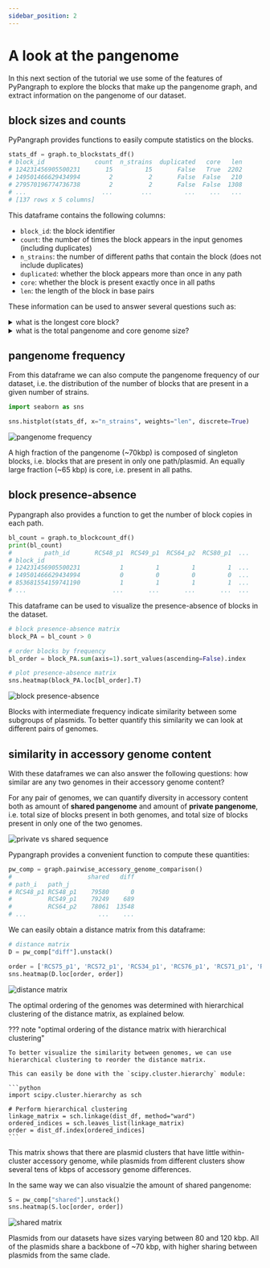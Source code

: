 ```yaml
---
sidebar_position: 2
---
```


# A look at the pangenome

In this next section of the tutorial we use some of the features of PyPangraph to explore the blocks that make up the pangenome graph, and extract information on the pangenome of our dataset.

## block sizes and counts

PyPangraph provides functions to easily compute statistics on the blocks.

```python
stats_df = graph.to_blockstats_df()
# block_id              count  n_strains  duplicated   core   len                                
# 124231456905500231       15         15       False   True  2202
# 149501466629434994        2          2       False  False   210
# 279570196774736738        2          2       False  False  1308
# ...                     ...        ...         ...    ...   ...
# [137 rows x 5 columns]
```

This dataframe contains the following columns:

- `block_id`: the block identifier
- `count`: the number of times the block appears in the input genomes (including duplicates)
- `n_strains`: the number of different paths that contain the block (does not include duplicates)
- `duplicated`: whether the block appears more than once in any path
- `core`: whether the block is present exactly once in all paths
- `len`: the length of the block in base pairs

These information can be used to answer several questions such as:

<details>
    <summary>what is the longest core block?</summary>

    The block with the highest copy number can be retrieved with:

    ```python
    stats_df[stats_df.core].sort_values("len", ascending=False).head(1)
    # block_id             count  n_strains  duplicated  core  len
    # 5109347125394127434     15         15       False  True  9041
    ```

    This block occurs 30 times in 15 paths. Its nucleotide sequence is given by:

    ```python
    block = graph.blocks[5109347125394127434]
    print(block.consensus())
    # ACGCCAGCATCCGCATCATTAAACGGAGGCATGCCTGTTTCCGA...
    ```

    A [nucleotide blast](https://blast.ncbi.nlm.nih.gov/Blast.cgi) search of this sequence shows that it contains several genes involved in plasmid conjugation.
</details>


<details>
    <summary>what is the total pangenome and core genome size?</summary>

    The total pangenome size is the sum of the lengths of all blocks:

    ```python
    stats_df["len"].sum()
    # 206'535 bp
    ```

    The core genome size is the sum of the lengths of all core blocks:

    ```python
    stats_df[stats_df.core]["len"].sum()
    # 64'989 bp
    ```
    
</details>


## pangenome frequency

From this dataframe we can also compute the pangenome frequency of our dataset, i.e. the distribution of the number of blocks that are present in a given number of strains.

```python
import seaborn as sns

sns.histplot(stats_df, x="n_strains", weights="len", discrete=True)
```

![pangenome frequency](../assets/pp_t2_pangenome_freq.png)

A high fraction of the pangenome (~70kbp) is composed of singleton blocks, i.e. blocks that are present in only one path/plasmid. An equally large fraction (~65 kbp) is core, i.e. present in all paths.

## block presence-absence

Pypangraph also provides a function to get the number of block copies in each path.

```python
bl_count = graph.to_blockcount_df()
print(bl_count)
#         path_id       RCS48_p1  RCS49_p1  RCS64_p2  RCS80_p1  ...
# block_id                                                      
# 124231456905500231           1         1         1         1  ...
# 149501466629434994           0         0         0         0  ...
# 853681554159741190           1         1         1         1  ...
# ...                        ...       ...       ...       ...  ...
```

This dataframe can be used to visualize the presence-absence of blocks in the dataset.

```python
# block presence-absence matrix
block_PA = bl_count > 0

# order blocks by frequency
bl_order = block_PA.sum(axis=1).sort_values(ascending=False).index

# plot presence-absence matrix
sns.heatmap(block_PA.loc[bl_order].T)
```

![block presence-absence](../assets/pp_t2_block_PA.png)

Blocks with intermediate frequency indicate similarity between some subgroups of plasmids. To better quantify this similarity we can look at different pairs of genomes.

## similarity in accessory genome content

With these dataframes we can also answer the following questions: how similar are any two genomes in their accessory genome content?

For any pair of genomes, we can quantify diversity in accessory content both as amount of **shared pangenome** and amount of **private pangenome**, i.e. total size of blocks present in both genomes, and total size of blocks present in only one of the two genomes.

![private vs shared sequence](../assets/pp_t2_priv_vs_shared.png)

Pypangraph provides a convenient function to compute these quantities:

```python
pw_comp = graph.pairwise_accessory_genome_comparison()
#                     shared   diff
# path_i   path_j                  
# RCS48_p1 RCS48_p1    79580      0
#          RCS49_p1    79249    689
#          RCS64_p2    78061  13548
# ...                    ...    ...
```

We can easily obtain a distance matrix from this dataframe:

```python
# distance matrix
D = pw_comp["diff"].unstack()

order = ['RCS75_p1', 'RCS72_p1', 'RCS34_p1', 'RCS76_p1', 'RCS71_p1', 'RCS29_p1', 'RCS33_p1', 'RCS48_p1', 'RCS49_p1', 'RCS64_p2', 'RCS80_p1', 'RCS58_p1', 'RCS100_p1', 'RCS73_p1', 'RCS74_p1']
sns.heatmap(D.loc[order, order])
```

![distance matrix](../assets/pp_t2_pw_diff.png)

The optimal ordering of the genomes was determined with hierarchical clustering of the distance matrix, as explained below.

??? note "optimal ordering of the distance matrix with hierarchical clustering"

    To better visualize the similarity between genomes, we can use hierarchical clustering to reorder the distance matrix.

    This can easily be done with the `scipy.cluster.hierarchy` module:

    ```python
    import scipy.cluster.hierarchy as sch

    # Perform hierarchical clustering
    linkage_matrix = sch.linkage(dist_df, method="ward")
    ordered_indices = sch.leaves_list(linkage_matrix)
    order = dist_df.index[ordered_indices]
    ```

This matrix shows that there are plasmid clusters that have little within-cluster accessory genome, while plasmids from different clusters show several tens of kbps of accessory genome differences.

In the same way we can also visualzie the amount of shared pangenome:

```python
S = pw_comp["shared"].unstack()
sns.heatmap(S.loc[order, order])
```

![shared matrix](../assets/pp_t2_pw_shared.png)

Plasmids from our datasets have sizes varying between 80 and 120 kbp. All of the plasmids share a backbone of ~70 kbp, with higher sharing between plasmids from the same clade.